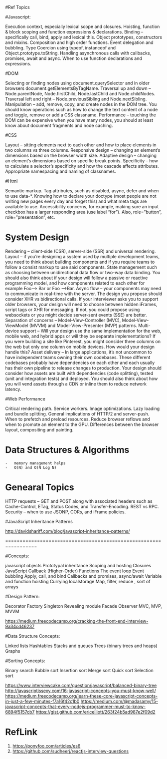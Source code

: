 #Ref Topics

#Javascript:

Execution context, especially lexical scope and closures.
Hoisting, function & block scoping and function expressions & declarations.
Binding – specifically call, bind, apply and lexical this.
Object prototypes, constructors and mixins.
Composition and high order functions.
Event delegation and bubbling.
Type Coercion using typeof, instanceof and Object.prototype.toString.
Handling asynchronous calls with callbacks, promises, await and async.
When to use function declarations and expressions.

#DOM

Selecting or finding nodes using document.querySelector and in older browsers document.getElementsByTagName.
Traversal up and down – Node.parentNode, Node.firstChild, Node.lastChild and Node.childNodes.
Traversal left and right – Node.previousSibling and Node.nextSibling.
Manipulation – add, remove, copy, and create nodes in the DOM tree. You should know operations such as how to change the text content of a node and toggle, remove or add a CSS classname.
Performance – touching the DOM can be expensive when you have many nodes, you should at least know about document fragments and node caching.

#CSS 

Layout – sitting elements next to each other and how to place elements in two columns vs three columns.
Responsive design – changing an element’s dimensions based on the browser width size.
Adaptive design – changing an element’s dimensions based on specific break points.
Specificity – how to calculate a selector’s specificity and how the cascade affects attributes.
Appropriate namespacing and naming of classnames.

#Html

Semantic markup.
Tag attributes, such as disabled, async, defer and when to use data-*.
Knowing how to declare your doctype (most people are not writing new pages every day and forget this) and what meta tags are available to use.
Accessibility concerns, for example, making sure an input checkbox has a larger responding area (use label “for”). Also, role=”button”, role=”presentation”, etc.

# System Design

Rendering – client-side (CSR), server-side (SSR) and universal rendering.
Layout – if you’re designing a system used by multiple development teams, you need to think about building components and if you require teams to follow a consist markup to use said components.
State management such as choosing between unidirectional data flow or two-way data binding. You should also think about if your design will follow a passive or reactive programming model, and how components related to each other for example Foo–> Bar or Foo –>Bar.
Async flow – your components may need to communicate in real-time with the server. The design you propose should consider XHR vs bidirectional calls. If your interviewer asks you to support older browsers, your design will need to choose between hidden iFrames, script tags or XHR for messaging. If not, you could propose using websockets or you might decide server-sent events (SSE) are better.
Separation of concerns – Model-View-Controller (MVC), Model-View-ViewModel (MVVM) and Model-View-Presenter (MVP) patterns.
Multi-device support – Will your design use the same implementation for the web, mobile web, and hybrid apps or will they be separate implementations? If you were building a site like Pinterest, you might consider three columns on the web but only one column on mobile devices. How would your design handle this?
Asset delivery – In large applications, it’s not uncommon to have independent teams owning their own codebases. These different codebases probably have dependencies on each other and each usually has their own pipeline to release changes to production. Your design should consider how assets are built with dependencies (code splitting), tested (unit and integration tests) and deployed. You should also think about how you will vend assets through a CDN or inline them to reduce network latency.

#Web Performance

Critical rendering path.
Service workers.
Image optimizations.
Lazy loading and bundle splitting.
General implications of HTTP/2 and server-push.
When to prefetch and preload resources.
Reduce browser reflows and when to promote an element to the GPU.
Differences between the browser layout, compositing and painting.

# Data Structures & Algorithms

    -   memory management helps
    -   O(N) and O(N Log N)

# Genearal Topics 

HTTP requests – GET and POST along with associated headers such as Cache-Control, ETag, Status Codes, and Transfer-Encoding.
REST vs RPC.
Security – when to use JSONP, CORs, and iFrame policies.

#JavaScript Inheritance Patterns

http://davidshariff.com/blog/javascript-inheritance-patterns/

=================================================================

#Concepts:

javascript objects
Prototypal inheritance
Scoping and hosting
Closures
JavaScript Callback (Higher-Order) Functions
The event loop
Event bubbling
Apply, call, and bind
Callbacks and promises, async/await
Variable and function hoisting
Currying
localstorage
Map, filter, reduce , sort of arrays

#Design Pattern:

Decorator
Factory
Singleton
Revealing module
Facade
Observer
MVC, MVP, MVVM

https://medium.freecodecamp.org/cracking-the-front-end-interview-9a34cd46237

#Data Structure Concepts:

Linked lists
Hashtables
Stacks and queues
Trees (binary trees and heaps)
Graphs

#Sorting Concepts:

Binary search
Bubble sort
Insertion sort
Merge sort
Quick sort
Selection sort

https://www.interviewcake.com/question/javascript/balanced-binary-tree
http://javascriptissexy.com/16-javascript-concepts-you-must-know-well/
https://medium.freecodecamp.org/learn-these-core-javascript-concepts-in-just-a-few-minutes-f7a16f42c1b0
https://medium.com/@madasamy/15-javascript-concepts-that-every-nodejs-programmer-must-to-know-6894f5157cb7
https://gist.github.com/ericelliott/263f24b5ad987e2f09d2 

# RefLink

1. https://ponyfoo.com/articles/es6
2. https://github.com/sudheerj/reactjs-interview-questions
